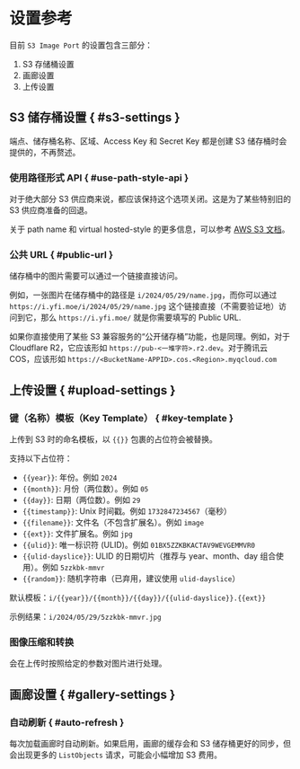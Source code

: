 # 设置参考

目前 `S3 Image Port` 的设置包含三部分：

1. S3 存储桶设置
2. 画廊设置
3. 上传设置

## S3 储存桶设置 { #s3-settings }

端点、储存桶名称、区域、Access Key 和 Secret Key 都是创建 S3 储存桶时会提供的，不再赘述。

### 使用路径形式 API { #use-path-style-api }

对于绝大部分 S3 供应商来说，都应该保持这个选项关闭。这是为了某些特别旧的 S3 供应商准备的回退。

关于 path name 和 virtual hosted-style 的更多信息，可以参考 [AWS S3 文档](https://docs.aws.amazon.com/AmazonS3/latest/userguide/VirtualHosting.html)。

### 公共 URL { #public-url }

储存桶中的图片需要可以通过一个链接直接访问。

例如，一张图片在储存桶中的路径是 `i/2024/05/29/name.jpg`，而你可以通过 `https://i.yfi.moe/i/2024/05/29/name.jpg` 这个链接直接（不需要验证地）访问到它，那么 `https://i.yfi.moe/` 就是你需要填写的 Public URL.

如果你直接使用了某些 S3 兼容服务的“公开储存桶”功能，也是同理。例如，对于 Cloudflare R2，它应该形如 `https://pub-<一堆字符>.r2.dev`。对于腾讯云 COS，应该形如 `https://<BucketName-APPID>.cos.<Region>.myqcloud.com`

## 上传设置 { #upload-settings }

### 键（名称）模板（Key Template） { #key-template }

上传到 S3 时的命名模板，以 <code v-pre>{{}}</code> 包裹的占位符会被替换。

支持以下占位符：

- <code v-pre>{{year}}</code>: 年份。例如 `2024`
- <code v-pre>{{month}}</code>: 月份（两位数）。例如 `05`
- <code v-pre>{{day}}</code>: 日期（两位数）。例如 `29`
- <code v-pre>{{timestamp}}</code>: Unix 时间戳。例如 `1732847234567`（毫秒）
- <code v-pre>{{filename}}</code>: 文件名（不包含扩展名）。例如 `image`
- <code v-pre>{{ext}}</code>: 文件扩展名。例如 `jpg`
- <code v-pre>{{ulid}}</code>: 唯一标识符 (ULID)。例如 `01BX5ZZKBKACTAV9WEVGEMMVR0`
- <code v-pre>{{ulid-dayslice}}</code>: ULID 的日期切片（推荐与 year、month、day 组合使用）。例如 `5zzkbk-mmvr`
- <code v-pre>{{random}}</code>: 随机字符串（已弃用，建议使用 `ulid-dayslice`）

默认模板：<code v-pre>i/{{year}}/{{month}}/{{day}}/{{ulid-dayslice}}.{{ext}}</code>

示例结果：<code v-pre>i/2024/05/29/5zzkbk-mmvr.jpg</code>

### 图像压缩和转换

会在上传时按照给定的参数对图片进行处理。

## 画廊设置 { #gallery-settings }

### 自动刷新 { #auto-refresh }

每次加载画廊时自动刷新。如果启用，画廊的缓存会和 S3 储存桶更好的同步，但会出现更多的 `ListObjects` 请求，可能会小幅增加 S3 费用。

